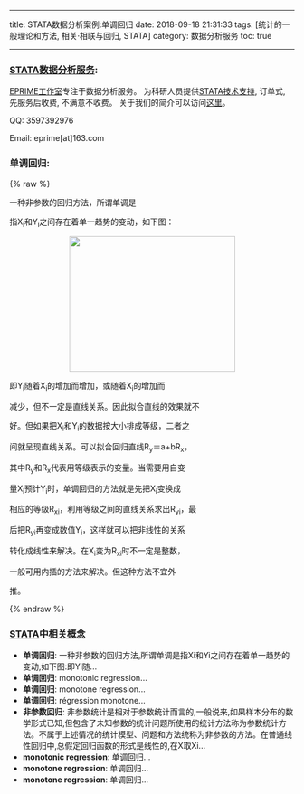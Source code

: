 
---
title: STATA数据分析案例:单调回归
date: 2018-09-18 21:31:33
tags: [统计的一般理论和方法, 相关·相联与回归, STATA]
category: 数据分析服务
toc: true

---



<span></span>
<!-- more -->

### [STATA](/tags/STATA/)[数据分析服务](/categories/数据分析服务/):
[EPRIME工作室](http://eprime.cn/)专注于数据分析服务。
为科研人员提供[STATA技术支持](http://eprime.cn/2018/08/18/EPRIME工作室STATA代做服务详情/), 订单式, 先服务后收费, 不满意不收费。
关于我们的简介可以访问[这里](http://eprime.cn/2018/08/17/关于EPRIME工作室/)。

QQ: 3597392976

Email: eprime[at]163.com



### 单调回归:

{% raw %}
<div class="p1">一种非参数的回归方法，所谓单调是
指X<sub>i</sub>和Y<sub>i</sub>之间存在着单一趋势的变动，如下图：<p align="center"><span class="imgdiv" style="text-align:center;"><img onclick="zoomPic(this);" align="absmiddle" width="293" height="240" src="/CRFDPIC/R200806043/R200806043.0185.3%5B4681592631f4%5D.png"></span></p>
<p>即Y<sub>i</sub>随着X<sub>i</sub>的增加而增加，或随着X<sub>i</sub>的增加而
减少，但不一定是直线关系。因此拟合直线的效果就不
好。但如果把X<sub>i</sub>和Y<sub>i</sub>的数据按大小排成等级，二者之
间就呈现直线关系。可以拟合回归直线R<sub>y</sub>＝a+bR<sub>x</sub>，
其中R<sub>y</sub>和R<sub>x</sub>代表用等级表示的变量。当需要用自变
量X<sub>i</sub>预计Y<sub>i</sub>时，单调回归的方法就是先把X<sub>i</sub>变换成
相应的等级R<sub>xi</sub>，利用等级之间的直线关系求出R<sub>yi</sub>，最
后把R<sub>yi</sub>再变成数值Y<sub>i</sub>，这样就可以把非线性的关系
转化成线性来解决。在X<sub>i</sub>变为R<sub>xi</sub>时不一定是整数，
一般可用内插的方法来解决。但这种方法不宜外
推。</p></div>
{% endraw %}



### [STATA](/tags/STATA/)中[相关概念](/categories/数据分析服务)

- **单调回归**: 一种非参数的回归方法,所谓单调是指Xi和Yi之间存在着单一趋势的变动,如下图:即Yi随...
- **单调回归**: monotonic regression...
- **单调回归**: monotone regression...
- **单调回归**: régression monotone...
- **非参数回归**: 非参数统计是相对于参数统计而言的,一般说来,如果样本分布的数学形式已知,但包含了未知参数的统计问题所使用的统计方法称为参数统计方法。不属于上述情况的统计模型、问题和方法统称为非参数的方法。在普通线性回归中,总假定回归函数的形式是线性的,在X取Xi...
- **monotonic regression**: 单调回归...
- **monotone regression**: 单调回归...
- **monotone regression**: 单调回归...





